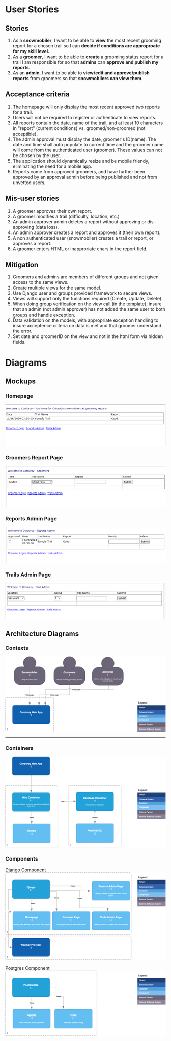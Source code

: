 # User Stories

## Stories  
1. As a **snowmobiler**, I want to be able to **view** the most recent grooming report for a chosen trail so I can **decide if conditions are approproate for my skill level.**  
2. As a **groomer**, I want to be able to **create** a grooming status report for a trail I am responsible for so that **admins** can **approve and publish my reports.**
3. As an **admin**, I want to be able to **view/edit and approve/publish reports** from groomers so that **snowmobilers can view them.**   

## Acceptance criteria
1. The homepage will only display the most recent approved two reports for a trail.  
2. Users will not be required to register or authenticate to view reports.  
3. All reports contain the date, name of the trail, and at least 10 characters in "report" (current conditions) vs. groomed/non-groomed (not acceptible).  
4. The admin approval must display the date, groomer's ID(name).  The date and time shall auto populate to current time and the groomer name will come from the authenticated user (groomer).  These values can not be chosen by the user.  
5. The application should dynamically resize and be mobile friendy, eliminating the need for a mobile app.  
6. Reports come from approved groomers, and have further been approved by an approval admin before being published and not from unvetted users.  

## Mis-user stories  
1. A groomer approves their own report.  
2. A groomer modifies a trail (difficulty, location, etc.)  
3. An admin approver admin deletes a report without approving or dis-approving (data loss).  
4. An admin approver creates a report and approves it (their own report).  
5. A non authenticated user (snowmobiler) creates a trail or report, or approves a report.
6. A groomer enters HTML or inapproriate chars in the report field.  

## Mitigation  
1. Groomers and admins are members of different groups and not given access to the same views.  
2. Create multiple views for the same model.  
3. Use Django user and groups provided framework to secure views.  
4. Views will support only the functions required (Create, Update, Delete).  
5. When doing group verification on the view call (in the template), insure that an admin (not admin approver) has not added the same user to both groups and handle exception.  
6. Data validation on the models, with appropriate exception handling to insure acceptence criteria on data is met and that groomer understand the error.
7. Set date and groomerID on the view and not in the html form via hidden fields.  

# Diagrams  

## Mockups  
### Homepage
![Homepage](https://github.com/bartelsjoshuac/Corduroy/blob/main/docs/mockups/mockup-homepage.png)  

### Groomers Report Page
![Groomer Page](https://github.com/bartelsjoshuac/Corduroy/blob/main/docs/mockups/mockup-groomers.png)  

### Reports Admin Page
![Admin Page](https://github.com/bartelsjoshuac/Corduroy/blob/main/docs/mockups/mockup-admin.png)  

### Trails Admin Page
![Admin Page](https://github.com/bartelsjoshuac/Corduroy/blob/main/docs/mockups/mockup-trailsadmin.png)      

## Architecture Diagrams

### Contexts
![Context](https://github.com/bartelsjoshuac/Corduroy/blob/main/docs/C4/Context-C4.png)  

---

### Containers
![Containers](https://github.com/bartelsjoshuac/Corduroy/blob/main/docs/C4/containers-C4.png)  

### Components  
Django Component  
![Django Component](https://github.com/bartelsjoshuac/Corduroy/blob/main/docs/C4/djangocomponent-C4.png)    

Postgres Component  
![Postgres Component](https://github.com/bartelsjoshuac/Corduroy/blob/main/docs/C4/postgresomponent-C4.png)    



